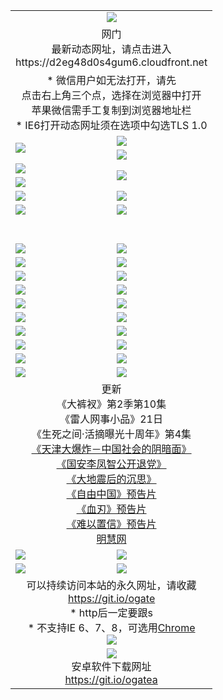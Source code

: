 ﻿<table>
  <tr></tr>
  <tr><td colspan=2 align=center><img src="https://cloud.githubusercontent.com/assets/11880933/13434984/f430fae2-e012-11e5-814f-c2df1e82b247.jpg" /></td></tr>
  <tr><td colspan=2 align=center>网门<br>最新动态网址，请点击进入
<br>https://d2eg48d0s4gum6.cloudfront.net
    </td>
  </tr>
  <tr>
    <td colspan=2 align=center>* 微信用户如无法打开，请先<br>点击右上角三个点，选择在浏览器中打开<br>苹果微信需手工复制到浏览器地址栏
    <br>* IE6打开动态网址须在选项中勾选TLS 1.0</td>
  </tr>
  <tr>
    <td rowspan=2><a href="https://d2eg48d0s4gum6.cloudfront.net/ogUP.aspx?name=11DKC.mp4&list=11DKC" target="_blank"><img src="https://d2eg48d0s4gum6.cloudfront.net/Up/11DKC1.jpg" /></a></td> 
    <td><div><a href="https://d2eg48d0s4gum6.cloudfront.net/ogUP.aspx?name=LRWS.mp4&list=LRWS" target="_blank"><img src="https://d2eg48d0s4gum6.cloudfront.net/Up/LRWS.jpg" /></a></td>
   </tr>
  <tr>
    <td><a href="https://d2eg48d0s4gum6.cloudfront.net/ogNiceVedio.aspx" target="_blank"><img src="https://d2eg48d0s4gum6.cloudfront.net/Up/11TGKDY.jpg" /></a></td>
  </tr>
  <tr>
    <td><a href="https://d2eg48d0s4gum6.cloudfront.net/ogUP.aspx?name=JQR.mp4&count=2" target="_blank"><img src="https://d2eg48d0s4gum6.cloudfront.net/Up/JQR.jpg" /></a></td>   
    <td rowspan=2><a href="https://d2eg48d0s4gum6.cloudfront.net/ogUP.aspx?name=JP.mp4&count=9" target="_blank"><img src="https://d2eg48d0s4gum6.cloudfront.net/Up/JP.jpg" /></td>
  </tr>
  <tr>
    <td><a href="https://d2eg48d0s4gum6.cloudfront.net/ogUP.aspx?name=WH.mp4" target="_blank"><img src="https://d2eg48d0s4gum6.cloudfront.net/Up/WH.jpg" /></a></td>
  </tr>
  <tr>
    <td><a href="https://d2eg48d0s4gum6.cloudfront.net/ogUP.aspx?name=SSZJ.mp4&list=SSZJ" target="_blank"><img src="https://d2eg48d0s4gum6.cloudfront.net/Up/SSZJ.jpg" /></a></td>
    <td><a href="https://d2eg48d0s4gum6.cloudfront.net/ogUP.aspx?name=1XQK.mp4&count=13" target="_blank"><img src="https://d2eg48d0s4gum6.cloudfront.net/Up/1XQK.jpg" /></a</td>
  </tr>
  <tr>
    <td><a href="https://d2eg48d0s4gum6.cloudfront.net/ogUP.aspx?name=ZY.mp4&count=2015|16" target="_blank"><img src="https://d2eg48d0s4gum6.cloudfront.net/Up/ZY.jpg" /></a</td>
    <td><a href="https://d2eg48d0s4gum6.cloudfront.net/ogUP.aspx?name=XTFY.mp4&count=B|2,A|24" target="_blank"><img src="https://d2eg48d0s4gum6.cloudfront.net/Up/XTFY.jpg" /></a></td>
  </tr>
  <tr height="40">
  </tr>
  <tr>
    <td><a href="https://d2eg48d0s4gum6.cloudfront.net/ogUP.aspx?name=4SQQ.mp4&list=4SQQ" target="_blank"><img src="https://d2eg48d0s4gum6.cloudfront.net/Up/4SQQ0.jpg"/></a></td>
    <td><a href="https://d2eg48d0s4gum6.cloudfront.net/ogUP.aspx?name=4SHQ.mp4&list=4SHQ" target="_blank"><img src="https://d2eg48d0s4gum6.cloudfront.net/Up/4SHQ0.jpg"/></a></td>
  </tr>
  <tr>
    <td><a href="https://d2eg48d0s4gum6.cloudfront.net/ogUP.aspx?name=4SZG.mp4&list=4SZG" target="_blank"><img src="https://d2eg48d0s4gum6.cloudfront.net/Up/4SZG0.jpg"/></a></td>
    <td><a href="https://d2eg48d0s4gum6.cloudfront.net/ogUP.aspx?name=4SDJ.mp4&list=4SDJ" target="_blank"><img src="https://d2eg48d0s4gum6.cloudfront.net/Up/4SDJ0.jpg"/></a></td>
  </tr>
  <tr>
    <td><a href="https://d2eg48d0s4gum6.cloudfront.net/ogUP.aspx?name=4SGX.mp4&list=4SGX" target="_blank"><img src="https://d2eg48d0s4gum6.cloudfront.net/Up/4SGX0.jpg"/></a></td>
    <td><a href="https://d2eg48d0s4gum6.cloudfront.net/ogUP.aspx?name=4SHD.mp4&list=4SHD" target="_blank"><img src="https://d2eg48d0s4gum6.cloudfront.net/Up/4SHD0.jpg"/></a></td>
  </tr>
  <tr>
    <td><a href="https://d2eg48d0s4gum6.cloudfront.net/ogUP.aspx?name=4CTX.mp4&list=4CTX" target="_blank"><img src="https://d2eg48d0s4gum6.cloudfront.net/Up/4CTX0.jpg"/></a></td>
    <td><a href="https://d2eg48d0s4gum6.cloudfront.net/ogUP.aspx?name=4CWZ.mp4&list=4CWZ" target="_blank"><img src="https://d2eg48d0s4gum6.cloudfront.net/Up/4CWZ0.jpg"/></a></td>
  </tr>
  <tr>
    <td><a href="https://d2eg48d0s4gum6.cloudfront.net/onUP.aspx?name=https://d1qhweuvr3wm0g.cloudfront.net/" target="_blank"><img src="https://d2eg48d0s4gum6.cloudfront.net/Up/0DTW.jpg"/></a></td>
    <td><a href="https://d2eg48d0s4gum6.cloudfront.net/onUP.aspx?name=https://d240ns8up8earz.cloudfront.net/acenter/" target="_blank"><img src="https://d2eg48d0s4gum6.cloudfront.net/Up/0TDW.jpg" /></a></td>
  </tr>
  <tr>
    <td><a href="https://d2eg48d0s4gum6.cloudfront.net/onUP.aspx?name=https://d4508d6vomz2p.cloudfront.net/gb/nsc413.htm" target="_blank"><img src="https://d2eg48d0s4gum6.cloudfront.net/Up/0DJY.jpg" /></a></td>
    <td><a href="https://d2eg48d0s4gum6.cloudfront.net/onUP.aspx?name=https://d3bxwq7vzudb5l.cloudfront.net/xtr/gb/prog204.html" target="_blank"><img src="https://d2eg48d0s4gum6.cloudfront.net/Up/0XTR.jpg" /></a></td>
  </tr>
  <tr>
    <td><a href="https://d2eg48d0s4gum6.cloudfront.net/onUP.aspx?name=https://d3aj00iefsmfgc.cloudfront.net/" target="_blank"><img src="https://d2eg48d0s4gum6.cloudfront.net/Up/0MHW.jpg" /></a></td>
    <td><a href="https://d2eg48d0s4gum6.cloudfront.net/onUP.aspx?name=https://d1sbg9daat0zu5.cloudfront.net/" target="_blank"><img src="https://d2eg48d0s4gum6.cloudfront.net/Up/0ZJW.jpg" /></a></td>
  </tr>
  <tr>
    <td><a href="https://d2eg48d0s4gum6.cloudfront.net/ogUP.aspx?name=0FG.zip" target="_blank"><img src="https://d2eg48d0s4gum6.cloudfront.net/Up/0FG.jpg" /></a></td>
    <td><a href="https://d2eg48d0s4gum6.cloudfront.net/ogUP.aspx?name=0FGA.apk" target="_blank"><img src="https://d2eg48d0s4gum6.cloudfront.net/Up/0FGA.jpg" /></a></td>
  </tr>
  <tr>
    <td><a href="https://d2eg48d0s4gum6.cloudfront.net/ogUP.aspx?name=0U.zip" target="_blank"><img src="https://d2eg48d0s4gum6.cloudfront.net/Up/0U.jpg" /></a></td>
    <td><a href="https://d2eg48d0s4gum6.cloudfront.net/ogUP.aspx?name=0UA.apk" target="_blank"><img src="https://d2eg48d0s4gum6.cloudfront.net/Up/0UA.jpg" /></a></td>
  </tr>
  <tr>
    <td><a href="https://d2eg48d0s4gum6.cloudfront.net/ogUP.aspx?name=0iPPOTV.zip" target="_blank"><img src="https://d2eg48d0s4gum6.cloudfront.net/Up/0iPPOTV.jpg" /></a></td>
    <td><a href="https://d2eg48d0s4gum6.cloudfront.net/ogUP.aspx?name=0iNTD.apk" target="_blank"><img src="https://d2eg48d0s4gum6.cloudfront.net/Up/0iNTD.jpg" /></a></td>
  </tr>
  <tr>
    <td colspan=2 align=center>更新<br>
      《大裤衩》第2季第10集<br>
      《雷人网事小品》21日<br>
      《生死之间·活摘曝光十周年》第4集</a><br>
      <a href="https://d2eg48d0s4gum6.cloudfront.net/ogUP.aspx?name=4TJDBZ.mp4" target="_blank">《天津大爆炸－中国社会的阴暗面》</a><br>
      <a href="https://d2eg48d0s4gum6.cloudfront.net/ogUP.aspx?name=4LFZ.mp4" target="_blank">《国安李凤智公开退党》</a><br>
      <a href="https://d2eg48d0s4gum6.cloudfront.net/ogUP.aspx?name=4DDZHDCS.mp4" target="_blank">《大地震后的沉思》</a><br>
      <a href="https://d2eg48d0s4gum6.cloudfront.net/ogUP.aspx?name=11ZYZG0.mp4" target="_blank">《自由中国》预告片</a><br>
      <a href="https://d2eg48d0s4gum6.cloudfront.net/ogUP.aspx?name=11XR.mp4" target="_blank">《血刃》预告片</a><br>
      <a href="https://d2eg48d0s4gum6.cloudfront.net/ogUP.aspx?name=11NYZX.mp4&count=2" target="_blank">《难以置信》预告片</a><br>
      <a href="https://d2eg48d0s4gum6.cloudfront.net/onUP.aspx?name=https://www.minghui.org/" target="_blank">明慧网</a></td>
    </td>
  </tr>
  <tr>
    <td><a href="https://d2eg48d0s4gum6.cloudfront.net/ogNice.aspx" target="_blank"><img src="https://cloud.githubusercontent.com/assets/11880933/13720378/f84bb392-e841-11e5-8739-815049dd6ff8.jpg" /></a></td>
    <td><a href="https://d2eg48d0s4gum6.cloudfront.net/onCO.aspx?ob=600事物&op=增删改&args=WH1~%23类型6新闻%7c%23类型6评论&mode=" target="_blank"><img src="https://cloud.githubusercontent.com/assets/11880933/13720380/04d76a16-e842-11e5-8833-e627daa88802.jpg" /></a></td> 
  </tr>
  <tr>
    <td><a href="https://d2eg48d0s4gum6.cloudfront.net/ogDY.aspx" target="_blank"><img src="https://cloud.githubusercontent.com/assets/11880933/13720384/11817090-e842-11e5-9571-7dc2f1af9f42.jpg" /></a></td>
    <td><a href="https://d2eg48d0s4gum6.cloudfront.net/ogST.aspx" target="_blank"><img src="https://cloud.githubusercontent.com/assets/11880933/13720385/1467ea3c-e842-11e5-86df-c96c9a556aaf.jpg" /></a></td> 
  </tr>
  <!--tr>
    <td colspan=2 align=center>
      <微信可扫描以下临时二维码<br/>https://bit.ly/1mBQHW8<br/><a href="https://d2eg48d0s4gum6.cloudfront.net/Up/0WMGDL3.png" target="_blank"><img src="https://d2eg48d0s4gum6.cloudfront.net/Up/0WMGD3.png"/></a>
  </tr-->
  <tr>
    <td colspan=2 align=center>可以持续访问本站的永久网址，请收藏<br/><a href="https://git.io/ogate" target="_blank">https://git.io/ogate</a><br/>* http后一定要跟s<br/>* 不支持IE 6、7、8，可选用<a href="http://www.odisk.org/Upload/0ChromePortable.zip">Chrome</a><br/><a href="https://d2eg48d0s4gum6.cloudfront.net/Up/0WMGDL2.png" target="_blank"><img src="https://d2eg48d0s4gum6.cloudfront.net/Up/0WMGD2.png"/></a></td>
  </tr>
  <tr>
    <td colspan=2 align=center><a href="https://d2eg48d0s4gum6.cloudfront.net/ogUP.aspx?name=0oGate.apk" target="_blank"><img src="https://cloud.githubusercontent.com/assets/11880933/13720399/75e143ee-e842-11e5-9f0a-1421f423c80f.jpg" /></a><br>安卓软件下载网址<br><a href="https://git.io/ogatea">https://git.io/ogatea</a></td>
  </tr>
  <!--tr>
    <td colspan=2 align=center>可能失效的动态网址
    </td>
  </tr-->
</table>
